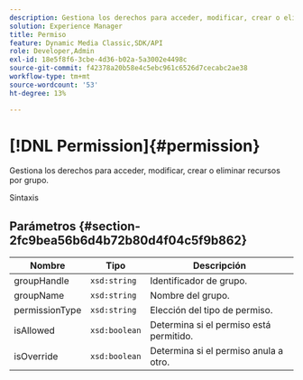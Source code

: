 ```yaml
---
description: Gestiona los derechos para acceder, modificar, crear o eliminar recursos por grupo.
solution: Experience Manager
title: Permiso
feature: Dynamic Media Classic,SDK/API
role: Developer,Admin
exl-id: 18e5f8f6-3cbe-4d36-b02a-5a3002e4498c
source-git-commit: f42378a20b58e4c5ebc961c6526d7cecabc2ae38
workflow-type: tm+mt
source-wordcount: '53'
ht-degree: 13%

---
```


# [!DNL Permission]{#permission}

Gestiona los derechos para acceder, modificar, crear o eliminar recursos por grupo.

Sintaxis

## Parámetros {#section-2fc9bea56b6d4b72b80d4f04c5f9b862}

| Nombre | Tipo | Descripción |
|---|---|---|
| groupHandle | `xsd:string` | Identificador de grupo. |
| groupName | `xsd:string` | Nombre del grupo. |
| permissionType | `xsd:string` | Elección del tipo de permiso. |
| isAllowed | `xsd:boolean` | Determina si el permiso está permitido. |
| isOverride | `xsd:boolean` | Determina si el permiso anula a otro. |

